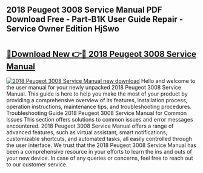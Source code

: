 ## 2018 Peugeot 3008 Service Manual PDF Download Free - Part-B1K User Guide Repair - Service Owner Edition HjSwo

# <h2><a href="http://cf24523.oget.top/?id=2018+Peugeot+3008+Service+Manual">🔗Download New 👉🔴 2018 Peugeot 3008 Service Manual</a></h2>

[![2018 Peugeot 3008 Service Manual new download](https://i.imgur.com/5g1atiW.png)](http://cf24523.oget.top/?id=2018+Peugeot+3008+Service+Manual)
Hello and welcome to the user manual for your newly unpacked 2018 Peugeot 3008 Service Manual. This guide is here to help you make the most of your product by providing a comprehensive overview of its features, installation process, operation instructions, maintenance tips, and troubleshooting procedures. Troubleshooting Guide 2018 Peugeot 3008 Service Manual for Common Issues This section offers solutions to common issues and error messages encountered. 2018 Peugeot 3008 Service Manual offers a range of advanced features, such as virtual assistant, smart notifications, customizable shortcuts, and automated tasks, all easily controlled through the user interface. We trust that the 2018 Peugeot 3008 Service Manual has been a comprehensive resource in your efforts to learn the ins and outs of your new device. In case of any queries or concerns, feel free to reach out to our customer service.
